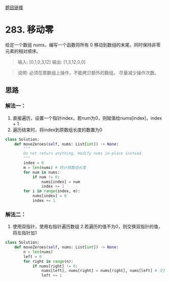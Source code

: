 [题目链接](xxx)
# 283. 移动零
给定一个数组 nums，编写一个函数将所有 0 移动到数组的末尾，同时保持非零元素的相对顺序。

> 输入: [0,1,0,3,12]
> 输出: [1,3,12,0,0]

>说明:
必须在原数组上操作，不能拷贝额外的数组。
尽量减少操作次数。

## 思路

### 解法一：
1. 直接遍历，设置一个指针index，若num为0，则赋值给nums[index]，index + 1
2. 遍历结束时，将index到原数组长度的数置为0
```python
class Solution:
    def moveZeroes(self, nums: List[int]) -> None:
        """
        Do not return anything, modify nums in-place instead.
        """
        index = 0 
        m = len(nums) # 统计原数组长度
        for num in nums:
            if num != 0:
                nums[index] = num
                index += 1
        for i in range(index, m):
            nums[index] = 0
            index += 1
```

### 解法二：
1. 使用双指针，使用右指针遍历数组
2.若遍历的值不为0，则交换双指针的值，将左指针加1

```python
class Solution:
    def moveZeroes(self, nums: List[int]) -> None:
        n = len(nums)
        left = 0
        for right in range(n):
            if nums[right] != 0:
                nums[left], nums[right] = nums[right], nums[left] # 交换双指针的值
                left += 1
```